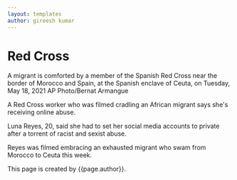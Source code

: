```yaml
---
layout: templates
author: gireesh kumar
---
```


# Red Cross

A migrant is comforted by a member of the Spanish Red Cross near the border of Morocco and Spain, at the Spanish enclave of Ceuta, on Tuesday, May 18, 2021 AP Photo/Bernat Armangue

A Red Cross worker who was filmed cradling an African migrant says she's receiving online abuse.

Luna Reyes, 20, said she had to set her social media accounts to private after a torrent of racist and sexist abuse. 

Reyes was filmed embracing an exhausted migrant who swam from Morocco to Ceuta this week.

This page is created by {{page.author}}. 

